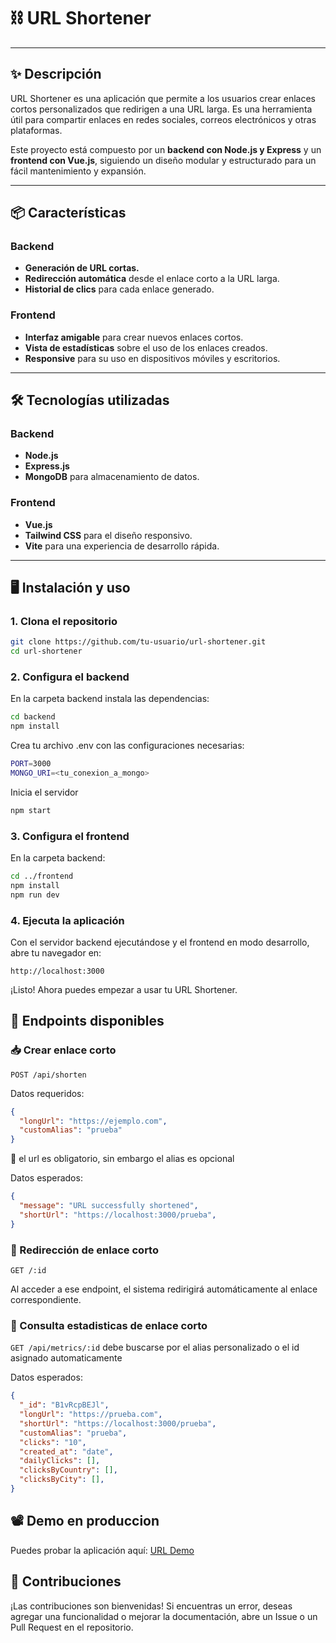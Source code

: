 # ⛓️ URL Shortener

---

## ✨ Descripción
URL Shortener es una aplicación que permite a los usuarios crear enlaces cortos personalizados que redirigen a una URL larga. Es una herramienta útil para compartir enlaces en redes sociales, correos electrónicos y otras plataformas.

Este proyecto está compuesto por un **backend con Node.js y Express** y un **frontend con Vue.js**, siguiendo un diseño modular y estructurado para un fácil mantenimiento y expansión.

---

## 📦 Características

### Backend
- **Generación de URL cortas.**
- **Redirección automática** desde el enlace corto a la URL larga.
- **Historial de clics** para cada enlace generado.

### Frontend
- **Interfaz amigable** para crear nuevos enlaces cortos.
- **Vista de estadísticas** sobre el uso de los enlaces creados.
- **Responsive** para su uso en dispositivos móviles y escritorios.

---

## 🛠️ Tecnologías utilizadas
### Backend
- **Node.js**
- **Express.js**
- **MongoDB** para almacenamiento de datos.

### Frontend
- **Vue.js**
- **Tailwind CSS** para el diseño responsivo.
- **Vite** para una experiencia de desarrollo rápida.

---

## 🖥️ Instalación y uso

### 1. Clona el repositorio
```bash
git clone https://github.com/tu-usuario/url-shortener.git
cd url-shortener
```

### 2. Configura el backend
En la carpeta backend instala las dependencias:
```bash
cd backend
npm install
```
Crea tu archivo .env con las configuraciones necesarias:
```bash
PORT=3000
MONGO_URI=<tu_conexion_a_mongo>
```

Inicia el servidor
```bash
npm start
```

### 3. Configura el frontend
En la carpeta backend:
```bash
cd ../frontend
npm install
npm run dev
```

### 4. Ejecuta la aplicación
Con el servidor backend ejecutándose y el frontend en modo desarrollo, abre tu navegador en:

`http://localhost:3000`

¡Listo! Ahora puedes empezar a usar tu URL Shortener.

## 🧰 Endpoints disponibles
### 📥 Crear enlace corto
`POST /api/shorten`

Datos requeridos:
```json
{
  "longUrl": "https://ejemplo.com",
  "customAlias": "prueba"
}
```
🚩 el url es obligatorio, sin embargo el alias es opcional

Datos esperados:
```json
{
  "message": "URL successfully shortened",
  "shortUrl": "https://localhost:3000/prueba",
}
```

### 🔗 Redirección de enlace corto

`GET /:id`

Al acceder a ese endpoint, el sistema redirigirá automáticamente al enlace correspondiente.

### 📑 Consulta estadisticas de enlace corto

`GET /api/metrics/:id` debe buscarse por el alias personalizado o el id asignado automaticamente

Datos esperados:
```json
{
  "_id": "B1vRcpBEJl",
  "longUrl": "https://prueba.com",
  "shortUrl": "https://localhost:3000/prueba",
  "customAlias": "prueba",
  "clicks": "10",
  "created_at": "date",
  "dailyClicks": [],
  "clicksByCountry": [],
  "clicksByCity": [],
}
```

## 📽️ Demo en produccion 
Puedes probar la aplicación aquí: [URL Demo](https://short.juliangarciasuarez.tech)


## 🤝 Contribuciones
¡Las contribuciones son bienvenidas! Si encuentras un error, deseas agregar una funcionalidad o mejorar la documentación, abre un Issue o un Pull Request en el repositorio.




